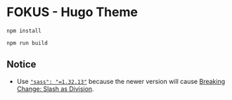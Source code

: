 # FOKUS - Hugo Theme


```shell
npm install
```

```shell
npm run build
```

## Notice

- Use [`"sass": "=1.32.13"`](https://stackoverflow.com/a/67637646/2640559) because the newer version will cause [Breaking Change: Slash as Division](https://sass-lang.com/documentation/breaking-changes/slash-div/).
